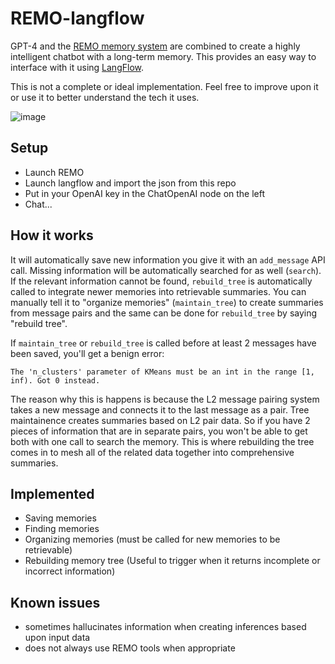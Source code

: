 # REMO-langflow
GPT-4 and the [REMO memory system](https://github.com/daveshap/REMO_Framework) are combined to create a highly intelligent chatbot with a long-term memory. This provides an easy way to interface with it using [LangFlow](https://github.com/logspace-ai/langflow).

This is not a complete or ideal implementation. Feel free to improve upon it or use it to better understand the tech it uses.

![image](https://user-images.githubusercontent.com/123516285/232272096-23763e8a-9f44-446a-80c9-ea4a696bb0b5.png)

## Setup
- Launch REMO
- Launch langflow and import the json from this repo
- Put in your OpenAI key in the ChatOpenAI node on the left
- Chat...

## How it works
It will automatically save new information you give it with an `add_message` API call. Missing information will be automatically searched for as well (`search`). If the relevant information cannot be found, `rebuild_tree` is automatically called to integrate newer memories into retrievable summaries. You can manually tell it to "organize memories" (`maintain_tree`) to create summaries from message pairs and the same can be done for `rebuild_tree` by saying "rebuild tree". 

If `maintain_tree` or `rebuild_tree` is called before at least 2 messages have been saved, you'll get a benign error:
```
The 'n_clusters' parameter of KMeans must be an int in the range [1, inf). Got 0 instead.
```
The reason why this is happens is because the L2 message pairing system takes a new message and connects it to the last message as a pair. Tree maintainence creates summaries based on L2 pair data. So if you have 2 pieces of information that are in separate pairs, you won't be able to get both with one call to search the memory. This is where rebuilding the tree comes in to mesh all of the related data together into comprehensive summaries.

## Implemented
- Saving memories
- Finding memories
- Organizing memories (must be called for new memories to be retrievable)
- Rebuilding memory tree (Useful to trigger when it returns incomplete or incorrect information)

## Known issues
- sometimes hallucinates information when creating inferences based upon input data
- does not always use REMO tools when appropriate

